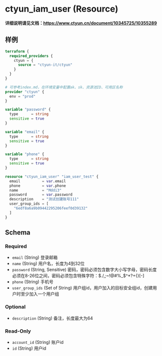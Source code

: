 # ctyun_iam_user (Resource)
**详细说明请见文档：https://www.ctyun.cn/document/10345725/10355289**



## 样例

```terraform
terraform {
  required_providers {
    ctyun = {
      source = "ctyun-it/ctyun"
    }
  }
}

# 可参考index.md，在环境变量中配置ak、sk、资源池ID、可用区名称
provider "ctyun" {
  env = "prod"
}

variable "password" {
  type      = string
  sensitive = true
}

variable "email" {
  type      = string
  sensitive = true
}

variable "phone" {
  type      = string
  sensitive = true
}

resource "ctyun_iam_user" "iam_user_test" {
  email          = var.email
  phone          = var.phone
  name           = "Mddi3"
  password       = var.password
  description    = "测试创建账号111"
  user_group_ids = [
    "6edf8a6a9b09442295206feef0d39132"
  ]
}
```

<!-- schema generated by tfplugindocs -->
## Schema

### Required

- `email` (String) 登录邮箱
- `name` (String) 用户名，长度为4到32位
- `password` (String, Sensitive) 密码，密码必须包含数字大小写字母，密码长度必须在8-26位之间，密码必须包含特殊字符：$./,;~!@#%_$^*?+{}[-]
- `phone` (String) 手机号
- `user_group_ids` (Set of String) 用户组id，用户加入的目标安全组id，创建用户时至少加入一个用户组

### Optional

- `description` (String) 备注，长度最大为64

### Read-Only

- `account_id` (String) 账户id
- `id` (String) 用户id